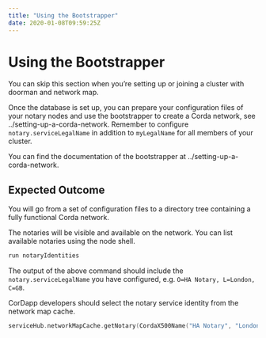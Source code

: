 ```yaml
---
title: "Using the Bootstrapper"
date: 2020-01-08T09:59:25Z
---
```



# Using the Bootstrapper
You can skip this section when you’re setting up or joining a cluster with
            doorman and network map.

Once the database is set up, you can prepare your configuration files of your notary
            nodes and use the bootstrapper to create a Corda network, see
            ../setting-up-a-corda-network. Remember to configure
            `notary.serviceLegalName` in addition to `myLegalName` for all members of
            your cluster.

You can find the documentation of the bootstrapper at ../setting-up-a-corda-network.


## Expected Outcome
You will go from a set of configuration files to a directory tree containing a fully functional Corda network.

The notaries will be visible and available on the network. You can list available notaries using the node shell.

```sh
run notaryIdentities
```
The output of the above command should include the `notary.serviceLegalName`
                you have configured, e.g. `O=HA Notary, L=London, C=GB`.

CorDapp developers should select the notary service identity from the network map cache.

```kotlin
serviceHub.networkMapCache.getNotary(CordaX500Name("HA Notary", "London", "GB"))
```

